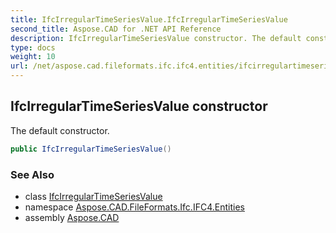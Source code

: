 ```yaml
---
title: IfcIrregularTimeSeriesValue.IfcIrregularTimeSeriesValue
second_title: Aspose.CAD for .NET API Reference
description: IfcIrregularTimeSeriesValue constructor. The default constructor
type: docs
weight: 10
url: /net/aspose.cad.fileformats.ifc.ifc4.entities/ifcirregulartimeseriesvalue/ifcirregulartimeseriesvalue/
---
```

## IfcIrregularTimeSeriesValue constructor

The default constructor.

```csharp
public IfcIrregularTimeSeriesValue()
```

### See Also

* class [IfcIrregularTimeSeriesValue](../)
* namespace [Aspose.CAD.FileFormats.Ifc.IFC4.Entities](../../ifcirregulartimeseriesvalue/)
* assembly [Aspose.CAD](../../../)


